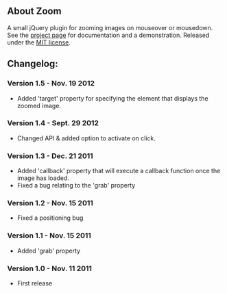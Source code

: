 ## About Zoom

A small jQuery plugin for zooming images on mouseover or mousedown. See the [project page](http://jacklmoore.com/zoom/) for documentation and a demonstration.  Released under the [MIT license](http://www.opensource.org/licenses/mit-license.php).
 
## Changelog:

### Version 1.5 - Nov. 19 2012
* Added 'target' property for specifying the element that displays the zoomed image.

### Version 1.4 - Sept. 29 2012
* Changed API & added option to activate on click.

### Version 1.3 - Dec. 21 2011
* Added 'callback' property that will execute a callback function once the image has loaded.
* Fixed a bug relating to the 'grab' property

### Version 1.2 - Nov. 15 2011
* Fixed a positioning bug

### Version 1.1 - Nov. 15 2011
* Added 'grab' property

### Version 1.0 - Nov. 11 2011
* First release